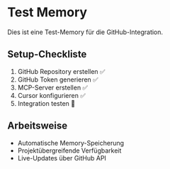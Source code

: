 # Test Memory

Dies ist eine Test-Memory für die GitHub-Integration.

## Setup-Checkliste
1. GitHub Repository erstellen ✅
2. GitHub Token generieren ✅
3. MCP-Server erstellen ✅
4. Cursor konfigurieren ✅
5. Integration testen 🔄

## Arbeitsweise
- Automatische Memory-Speicherung
- Projektübergreifende Verfügbarkeit
- Live-Updates über GitHub API
